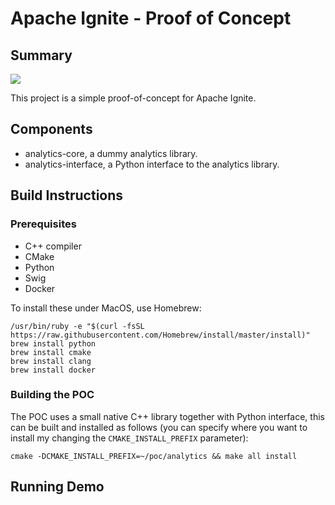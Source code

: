 # Apache Ignite - Proof of Concept

## Summary
<p align="left">
<img src="https://travis-ci.org/lewismj/poc.svg?branch=master"/>
</p>

This project is a simple proof-of-concept for Apache Ignite.

## Components

- analytics-core, a dummy analytics library.
- analytics-interface, a Python interface to the analytics library.

## Build Instructions

### Prerequisites

- C++ compiler
- CMake
- Python
- Swig
- Docker

To install these under MacOS, use Homebrew:

```
/usr/bin/ruby -e "$(curl -fsSL https://raw.githubusercontent.com/Homebrew/install/master/install)"
brew install python
brew install cmake
brew install clang
brew install docker
```

### Building the POC

The POC uses a small native C++ library together with Python interface, this can be built
and installed as follows (you can specify where you want to install my changing the 
`CMAKE_INSTALL_PREFIX` parameter):

```
cmake -DCMAKE_INSTALL_PREFIX=~/poc/analytics && make all install
```


## Running Demo

